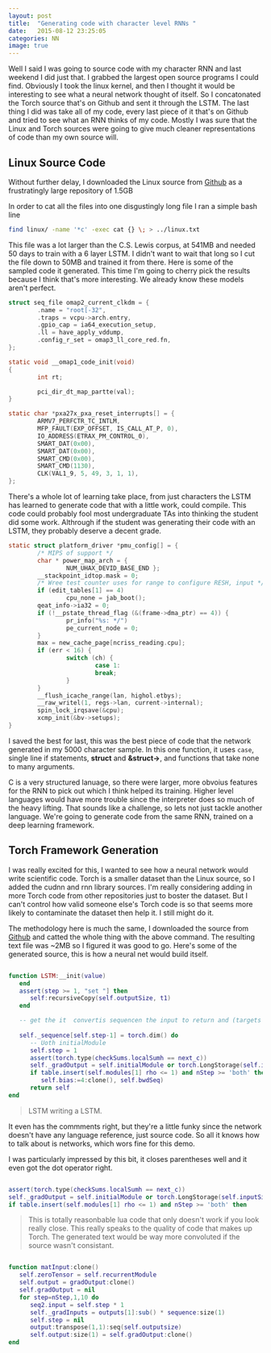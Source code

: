 ```yaml
---
layout: post
title:  "Generating code with character level RNNs "
date:   2015-08-12 23:25:05
categories: NN
image: true
---
```




<!--To start off this **Blog** I thought I would give a history of where Ive been on my short ourney so for, starting with my first encounter with a neural net. A year or so ago I came across an npm package called Synaptic which gives some functions for defining the behavior of artificial neurons.-->

Well I said I was going to source code with my character RNN and last weekend I did just that. I grabbed the largest open source programs I could find. 
Obviously I took the linux kernel, and then I thought it would be interesting to see what a neural network thought of itself. So I concatonated the Torch source 
that's on Github and sent it through the LSTM. The last thing I did was take all of my code, every last piece of it that's on Github and tried to see what an RNN 
thinks of my code. Mostly I was sure that the Linux and Torch sources were going to give much cleaner representations of code than my own source will. 

## Linux Source Code

Without further delay, I downloaded the Linux source from [Github](https://github.com/torvalds/linux) as a frustratingly large repository of 1.5GB

In order to cat all the files into one disgustingly long file I ran a simple bash line 


```sh
find linux/ -name '*c' -exec cat {} \; > ../linux.txt
```

This file was a lot larger than the C.S. Lewis corpus, at 541MB and needed 50 days to train with a 6 layer LSTM. I didn't want to wait that long so I cut the file down to 50MB and trained it from there. Here is some of the sampled code it generated. 
This time I'm going to cherry pick the results because I think that's more interesting. We already know these models aren't perfect. 


```c
struct seq_file omap2_current_clkdm = {
        .name = "root[-32",
        .traps = vcpu->arch.entry,
        .gpio_cap = ia64_execution_setup,
        .ll = have_apply_vddump,
        .config_r_set = omap3_ll_core_red.fn,
};

static void __omap1_code_init(void)
{
        int rt;

        pci_dir_dt_map_partte(val);
}

static char *pxa27x_pxa_reset_interrupts[] = {
        ARMV7_PERFCTR_TC_INTLM,
        MFP_FAULT(EXP_OFFSET, IS_CALL_AT_P, 0),
        IO_ADDRESS(ETRAX_PM_CONTROL_0),
        SMART_DAT(0x00),
        SMART_DAT(0x00),
        SMART_CMD(0x00),
        SMART_CMD(1130),
        CLK(VAL1_9, 5, 49, 3, 1, 1),
};

```


There's a whole lot of learning take place, from just characters the LSTM has learned to generate code that with a little work, could compile. 
This code could probably fool most undergraduate TAs into thinking the student did some work. Althrough if the student was generating their code with an LSTM, 
they probably deserve a decent grade. 



```c
static struct platform_driver *pmu_config[] = {
        /* MIPS of support */
        char * power_map_arch = {
                NUM_UHAX_DEVID_BASE_END };
        __stackpoint_idtop.mask = 0;
        /* Wree test counter uses for range to configure RESH, input */
        if (edit_tables[1] == 4)
                cpu_none = jab_boot();
        qeat_info->ia32 = 0;
        if (!__pstate_thread_flag (&(frame->dma_ptr) == 4)) {
                pr_info("%s: */")
                pe_current_node = 0;
        }
        max = new_cache_page[ncriss_reading.cpu];
        if (err < 16) {
                switch (ch) {
                        case 1:
                        break;
                }
        }
        __flush_icache_range(lan, highol.etbys);
        __raw_writel(1, regs->lan, current->internal);
        spin_lock_irqsave(&cpu);
        xcmp_init(&bv->setups);
}


```


I saved the best for last, this was the best piece of code that the network generated in my 5000 character sample. In this one function, it uses `case`, 
single line if statements, __struct__ and __&struct->__, and functions that take none to many arguments. 



C is a very structured lanuage, so there were larger, more obvoius features for the RNN to pick out which I think helped its training. 
Higher level languages would have more trouble since the interpreter does so much of the heavy lifting. That sounds like a challenge, so lets not just tackle another language. 
We're going to generate code from the same RNN, trained on a deep learning framework.



## Torch Framework Generation


I was really excited for this, I wanted to see how a neural network would write scientific code. Torch is a smaller dataset than the Linux source, so I added the cudnn and rnn library sources.
I'm really considering adding in more Torch code from other repositories just to boster the dataset. But I can't control how valid someone else's Torch code is so that seems more likely to contaminate the dataset then help it. I still might do it. 

The methodology here is much the same, I downloaded the source from [Github](https://github.com/torch/torch7) and catted the whole thing with the above command.
The resulting text file was ~2MB so I figured it was good to go. Here's some of the generated source, this is how a neural net would build itself. 

```lua 

function LSTM:__init(value)
   end
   assert(step >= 1, "set "] then
      self:recursiveCopy(self.outputSize, t1)
   end

   -- get the it  convertis sequencen the input to return and (targets through forward for layers
   
   self._sequence[self.step-1] = torch.dim() do
      -- Uoth initialModule
      self.step = 1
      assert(torch.type(checkSums.localSumh == next_c)) 
      self._gradOutput = self.initialModule or torch.LongStorage(self.inputSize, output:size(2))
      if table.insert(self.modules[1] rho <= 1) and nStep >= 'both' then
         self.bias:=4:clone(), self.bwdSeq)
      return self
end

```

> LSTM writing a LSTM.


It even has the commments right, but they're a little funky since the network doesn't have any language reference, just source code. 
So all it knows how to talk about is networks, which wors fine for this demo. 


I was particularly impressed by this bit, it closes parentheses well and it even got the dot operator right. 

```lua

assert(torch.type(checkSums.localSumh == next_c)) 
self._gradOutput = self.initialModule or torch.LongStorage(self.inputSize, output:size(2))
if table.insert(self.modules[1] rho <= 1) and nStep >= 'both' then

```

> This is totally reasonbable lua code that only doesn't work if you look really close. This really speaks to the quality of code that makes up Torch.
> The generated text would be way more convoluted if the source wasn't consistant. 

```lua

function matInput:clone()
   self.zeroTensor = self.recurrentModule
   self.output = gradOutput:clone()
   self.gradOutput = nil
   for step=nStep,1,10 do
      seq2.input = self.step * 1
      self._gradInputs = outputs[1]:sub() * sequence:size(1) 
      self.step = nil
      output:transpose(1,1):seq(self.outputsize)
      self.output:size(1) = self.gradOutput:clone()
end

```
